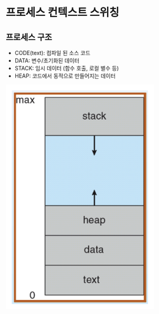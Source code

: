 # 프로세스 컨텍스트 스위칭
 
 ## 프로세스 구조
 * CODE(text): 컴파일 된 소스 코드 
 * DATA: 변수/초기화된 데이터
 * STACK: 임시 데이터 (함수 호출, 로컬 별수 등)
 * HEAP: 코드에서 동적으로 만들어지는 데이터

![](images/06_01.png)
